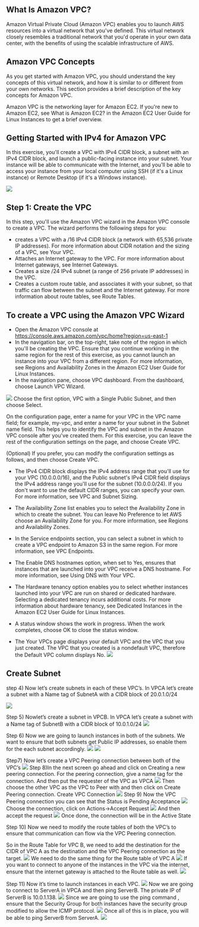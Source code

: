 ## What Is Amazon VPC?
Amazon Virtual Private Cloud (Amazon VPC) enables you to launch AWS resources into a virtual network that you've defined. This virtual network closely resembles a traditional network that you'd operate in your own data center, with the benefits of using the scalable infrastructure of AWS. 

## Amazon VPC Concepts

As you get started with Amazon VPC, you should understand the key concepts of this virtual network, and how it is similar to or different from your own networks. This section provides a brief description of the key concepts for Amazon VPC.

Amazon VPC is the networking layer for Amazon EC2. If you're new to Amazon EC2, see What is Amazon EC2? in the Amazon EC2 User Guide for Linux Instances to get a brief overview. 

## Getting Started with IPv4 for Amazon VPC

In this exercise, you'll create a VPC with IPv4 CIDR block, a subnet with an IPv4 CIDR block, and launch a public-facing instance into your subnet. Your instance will be able to communicate with the Internet, and you'll be able to access your instance from your local computer using SSH (if it's a Linux instance) or Remote Desktop (if it's a Windows instance).

![](https://docs.aws.amazon.com/vpc/latest/userguide/images/getting-started-1-diagram.png)

## Step 1: Create the VPC

In this step, you'll use the Amazon VPC wizard in the Amazon VPC console to create a VPC. The wizard performs the following steps for you:

* creates a VPC with a /16 IPv4 CIDR block (a network with 65,536 private IP addresses). For more information about CIDR notation and the sizing of a VPC, see Your VPC.
* Attaches an Internet gateway to the VPC. For more information about Internet gateways, see Internet Gateways. 
* Creates a size /24 IPv4 subnet (a range of 256 private IP addresses) in the VPC. 
* Creates a custom route table, and associates it with your subnet, so that traffic can flow between the subnet and the Internet    gateway. For more information about route tables, see Route Tables. 
## To create a VPC using the Amazon VPC Wizard
* Open the Amazon VPC console at https://console.aws.amazon.com/vpc/home?region=us-east-1
* In the navigation bar, on the top-right, take note of the region in which you'll be creating the VPC. Ensure that you continue   working in the same region for the rest of this exercise, as you cannot launch an instance into your VPC from a different region. For more information, see Regions and Availability Zones in the Amazon EC2 User Guide for Linux Instances. 
* In the navigation pane, choose VPC dashboard. From the dashboard, choose Launch VPC Wizard. 

![](https://www.whizlabs.com/wp-content/uploads/2017/12/VPC-Peering-2.png)
Choose the first option, VPC with a Single Public Subnet, and then choose Select.

On the configuration page, enter a name for your VPC in the VPC name field; for example, my-vpc, and enter a name for your subnet in the Subnet name field. This helps you to identify the VPC and subnet in the Amazon VPC console after you've created them. For this exercise, you can leave the rest of the configuration settings on the page, and choose Create VPC.

(Optional) If you prefer, you can modify the configuration settings as follows, and then choose Create VPC.

* The IPv4 CIDR block displays the IPv4 address range that you'll use for your VPC (10.0.0.0/16), and the Public subnet's IPv4 CIDR field displays the IPv4 address range you'll use for the subnet (10.0.0.0/24). If you don't want to use the default CIDR ranges, you can specify your own. For more information, see VPC and Subnet Sizing.

 * The Availability Zone list enables you to select the Availability Zone in which to create the subnet. You can leave No Preference to let AWS choose an Availability Zone for you. For more information, see Regions and Availability Zones.

 * In the Service endpoints section, you can select a subnet in which to create a VPC endpoint to Amazon S3 in the same region. For more information, see VPC Endpoints.

 * The Enable DNS hostnames option, when set to Yes, ensures that instances that are launched into your VPC receive a DNS hostname. For more information, see Using DNS with Your VPC.

 * The Hardware tenancy option enables you to select whether instances launched into your VPC are run on shared or dedicated hardware. Selecting a dedicated tenancy incurs additional costs. For more information about hardware tenancy, see Dedicated Instances in the Amazon EC2 User Guide for Linux Instances.

* A status window shows the work in progress. When the work completes, choose OK to close the status window.

* The Your VPCs page displays your default VPC and the VPC that you just created. The VPC that you created is a nondefault VPC, therefore the Default VPC column displays No. 
   ![](https://www.whizlabs.com/wp-content/uploads/2017/12/VPC-Peering-3.png)
 ## Create Subnet
 
step 4) Now let’s create subnets in each of these VPC’s. In VPCA let’s create a subnet with a Name tag of SubnetA with a CIDR    block of 20.0.1.0/24
   
   ![](https://www.whizlabs.com/wp-content/uploads/2017/12/VPC-Peering-4.png)
   
Step 5) Nowlet’s create a subnet in VPCB. In VPCA let’s create a subnet with a Name tag of SubnetB with a CIDR block of 10.0.1.0/24
   ![](https://www.whizlabs.com/wp-content/uploads/2017/12/VPC-Peering-5.png)
   
Step 6) Now we are going to launch instances in both of the subnets. We want to ensure that both subnets get Public IP addresses, so enable them for the each subnet accordingly.
    ![](https://www.whizlabs.com/wp-content/uploads/2017/12/VPC-Peering-6.png)
    ![](https://www.whizlabs.com/wp-content/uploads/2017/12/VPC-Peering-7.png)
    
Step7) Now let’s create a VPC Peering connection between both of the VPC’s
     ![](https://www.whizlabs.com/wp-content/uploads/2017/12/VPC-Peering-8.png)
Step 8)In the next screen go ahead and click on Creating a new peering connection.
For the peering connection, give a name tag for the connection. And then put the requester of the VPC as VPCA
     ![](https://www.whizlabs.com/wp-content/uploads/2017/12/VPC-Peering-9.png)
Then choose the other VPC as the VPC to Peer with and then click on Create Peering connection.
Create VPC Connection
     ![](https://www.whizlabs.com/wp-content/uploads/2017/12/VPC-Peering-10.png)
Step 9) Now the VPC Peering connection you can see that the Status is Pending Acceptance
      ![](https://www.whizlabs.com/wp-content/uploads/2017/12/VPC-Peering-11.png)
Choose the connection, click on Actions->Accept Request
      ![](https://www.whizlabs.com/wp-content/uploads/2017/12/VPC-Peering-12.png)
And then accept the request
       ![](https://www.whizlabs.com/wp-content/uploads/2017/12/VPC-Peering-13.png)
Once done, the connection will be in the Active State

Step 10) Now we need to modify the route tables of both the VPC’s to ensure that communication can flow via the VPC Peering connection.

So in the Route Table for VPC B, we need to add the destination for the CIDR of VPC A as the destination and the VPC Peering connection as the target.
     ![](https://www.whizlabs.com/wp-content/uploads/2017/12/VPC-Peering.png)
We need to do the same thing for the Route table of VPC A
     ![](https://www.whizlabs.com/wp-content/uploads/2017/12/VPC-Peering-15.png)
If you want to connect to anyone of the instances in the VPC via the internet, ensure that the internet gateway is attached to the Route table as well.
      ![](https://www.whizlabs.com/wp-content/uploads/2017/12/VPC-Peering-16.png)
      
 Step 11) Now it’s time to launch instances in each VPC.
       ![](https://www.whizlabs.com/wp-content/uploads/2017/12/VPC-Peering-17.png)
Now we are going to connect to ServerA in VPCA and then ping ServerB. The private IP of ServerB is 10.0.1.138.
       ![](https://www.whizlabs.com/wp-content/uploads/2017/12/VPC-Peering-18.png)
Since we are going to use the ping command , ensure that the Security Group for both instances have the security group modified to allow the ICMP protocol.
       ![](https://www.whizlabs.com/wp-content/uploads/2017/12/VPC-Peering-19.png)
Once all of this is in place, you will be able to ping ServerB from ServerA.
       ![](https://www.whizlabs.com/wp-content/uploads/2017/12/VPC-Peering-20.png)




